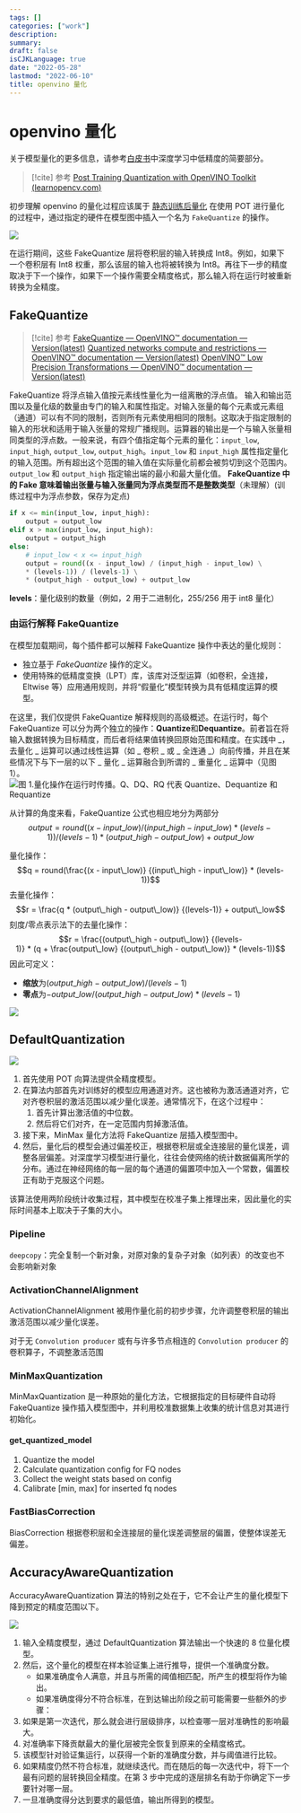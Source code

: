 ```yaml
---
tags: []
categories: ["work"]
description:
summary:
draft: false
isCJKLanguage: true
date: "2022-05-28"
lastmod: "2022-06-10"
title: openvino 量化
---
```


# openvino 量化

关于模型量化的更多信息，请参考[白皮书](https://www.intel.com/content/www/us/en/developer/articles/technical/lower-numerical-precision-deep-learning-inference-and-training.html)中深度学习中低精度的简要部分。

> [!cite] 参考
> [Post Training Quantization with OpenVINO Toolkit (learnopencv.com)](https://learnopencv.com/post-training-quantization-with-openvino-toolkit/)

初步理解 openvino 的量化过程应该属于 [静态训练后量化](神经网络量化#静态训练后量化)
在使用 POT 进行量化的过程中，通过指定的硬件在模型图中插入一个名为 `FakeQuantize` 的操作。

![](https://s2.loli.net/2022/06/06/f7MmEuhlHyz8aWD.png)

在运行期间，这些 FakeQuantize 层将卷积层的输入转换成 Int8。例如，如果下一个卷积层有 Int8 权重，那么该层的输入也将被转换为 Int8。再往下一步的精度取决于下一个操作，如果下一个操作需要全精度格式，那么输入将在运行时被重新转换为全精度。

## FakeQuantize

> [!cite] 参考
> [FakeQuantize — OpenVINO™ documentation — Version(latest)](https://docs.openvino.ai/latest/openvino_docs_ops_quantization_FakeQuantize_1.html)
> [Quantized networks compute and restrictions — OpenVINO™ documentation — Version(latest)](https://docs.openvino.ai/latest/openvino_docs_ie_plugin_dg_quantized_networks.html?highlight=fake%20quantize)
> [OpenVINO™ Low Precision Transformations — OpenVINO™ documentation — Version(latest)](https://docs.openvino.ai/latest/openvino_docs_OV_UG_lpt.html)

FakeQuantize 将浮点输入值按元素线性量化为一组离散的浮点值。
输入和输出范围以及量化级的数量由专门的输入和属性指定。对输入张量的每个元素或元素组（通道）可以有不同的限制，否则所有元素使用相同的限制。这取决于指定限制的输入的形状和适用于输入张量的常规广播规则。运算器的输出是一个与输入张量相同类型的浮点数。一般来说，有四个值指定每个元素的量化：`input_low`, `input_high`, `output_low`, `output_high`。`input_low` 和 `input_high` 属性指定量化的输入范围。所有超出这个范围的输入值在实际量化前都会被剪切到这个范围内。 `output_low` 和 `output_high` 指定输出端的最小和最大量化值。
**FakeQuantize 中的 Fake 意味着输出张量与输入张量同为浮点类型而不是整数类型**（未理解）(训练过程中为浮点参数，保存为定点)
```python
if x <= min(input_low, input_high):
    output = output_low
elif x > max(input_low, input_high):
    output = output_high
else:
    # input_low < x <= input_high
    output = round((x - input_low) / (input_high - input_low) \
    * (levels-1)) / (levels-1) \
    * (output_high - output_low) + output_low
```
**levels**：量化级别的数量（例如，2 用于二进制化，255/256 用于 int8 量化）

### 由运行解释 FakeQuantize

在模型加载期间，每个插件都可以解释 FakeQuantize 操作中表达的量化规则：

- 独立基于 _FakeQuantize_ 操作的定义。
- 使用特殊的低精度变换（LPT）库，该库对泛型运算（如卷积，全连接，Eltwise 等）应用通用规则，并将“假量化”模型转换为具有低精度运算的模型。

在这里，我们仅提供 FakeQuantize 解释规则的高级概述。在运行时，每个 FakeQuantize 可以分为两个独立的操作：**Quantize**和**Dequantize**。前者旨在将输入数据转换为目标精度，而后者将结果值转换回原始范围和精度。在实践中 _，去量化 _ 运算可以通过线性运算（如 _ 卷积 _ 或 _ 全连通 _）向前传播，并且在某些情况下与下一层的以下 _ 量化 _ 运算融合到所谓的 _ 重量化 _ 运算中（见图 1）。
![图 1.量化操作在运行时传播。Q、DQ、RQ 代表 Quantize、Dequantize 和 Requantize](https://s2.loli.net/2022/06/07/VCMoEedDriLIpJh.png)

从计算的角度来看，FakeQuantize 公式也相应地分为两部分
$$output = round((x - input\_low) / (input\_high - input\_low) * (levels-1)) / (levels-1) * (output\_high - output\_low) + output\_low$$

量化操作：$$q = round(\frac{(x - input\_low)} {(input\_high - input\_low)} * (levels-1))$$
去量化操作：$$r = \frac{q * (output\_high - output\_low)} {(levels-1)} + output\_low$$
刻度/零点表示法下的去量化操作：$$r = \frac{(output\_high - output\_low)} {(levels-1)} * (q + \frac{output\_low} {(output\_high - output\_low)} * (levels-1))$$
因此可定义：
- **缩放**为$(output\_high - output\_low) / (levels-1)$
- **零点**为$-output\_low / (output\_high - output\_low) * (levels-1)$

![](https://s2.loli.net/2022/06/07/DlPGXa5Tp1AzwiM.png)

## DefaultQuantization

![](https://s2.loli.net/2022/06/05/YZVjWCxdXH9eBJR.png)
1. 首先使用 POT 向算法提供全精度模型。
2. 在算法内部首先对训练好的模型应用通道对齐。这也被称为激活通道对齐，它对齐卷积层的激活范围以减少量化误差。通常情况下，在这个过程中：
	1. 首先计算出激活值的中位数。
	2. 然后将它们对齐，在一定范围内剪掉激活值。
3. 接下来，MinMax 量化方法将 FakeQuantize 层插入模型图中。
4. 然后，量化后的模型会通过偏差校正，根据卷积层或全连接层的量化误差，调整各层偏差。对深度学习模型进行量化，往往会使网络的统计数据偏离所学的分布。通过在神经网络的每一层的每个通道的偏置项中加入一个常数，偏置校正有助于克服这个问题。

该算法使用两阶段统计收集过程，其中模型在校准子集上推理出来，因此量化的实际时间基本上取决于子集的大小。

### Pipeline

`deepcopy`：完全复制一个新对象，对原对象的复杂子对象（如列表）的改变也不会影响新对象

### ActivationChannelAlignment

ActivationChannelAlignment 被用作量化前的初步步骤，允许调整卷积层的输出激活范围以减少量化误差。

对于无 `Convolution producer` 或有与许多节点相连的 `Convolution producer` 的卷积算子，不调整激活范围

### MinMaxQuantization

MinMaxQuantization 是一种原始的量化方法，它根据指定的目标硬件自动将 FakeQuantize 操作插入模型图中，并利用校准数据集上收集的统计信息对其进行初始化。

#### get_quantized_model

1. Quantize the model
2. Calculate quantization config for FQ nodes
3. Collect the weight stats based on config
4. Calibrate \[min, max\] for inserted fq nodes

### FastBiasCorrection

BiasCorrection 根据卷积层和全连接层的量化误差调整层的偏置，使整体误差无偏差。

## AccuracyAwareQuantization

AccuracyAwareQuantization 算法的特别之处在于，它不会让产生的量化模型下降到预定的精度范围以下。

![](https://s2.loli.net/2022/06/05/Tb8tmgOl3EZwPjL.png)

1. 输入全精度模型，通过 DefaultQuantization 算法输出一个快速的 8 位量化模型。
2. 然后，这个量化的模型在样本验证集上进行推导，提供一个准确度分数。
	- 如果准确度令人满意，并且与所需的阈值相匹配，所产生的模型将作为输出。
	- 如果准确度得分不符合标准，在到达输出阶段之前可能需要一些额外的步骤：
3. 如果是第一次迭代，那么就会进行层级排序，以检查哪一层对准确性的影响最大。
4. 对准确率下降贡献最大的量化层被完全恢复到原来的全精度格式。
5. 该模型针对验证集运行，以获得一个新的准确度分数，并与阈值进行比较。
6. 如果精度仍然不符合标准，就继续迭代。而在随后的每一次迭代中，将下一个最有问题的层转换回全精度。在第 3 步中完成的逐层排名有助于你确定下一步要针对哪一层。
7. 一旦准确度得分达到要求的最低值，输出所得到的模型。
